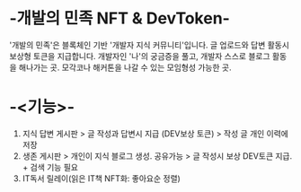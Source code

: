 # -개발의 민족 NFT & DevToken-
'개발의 민족'은 블록체인 기반 '개발자 지식 커뮤니티'입니다.  글 업로드와 답변 활동시 보상형 토큰을 지급합니다.
개발자인 '나'의 궁금증을 풀고, 개발자 스스로 블로그 활동을 해나가는 곳.
모각코나 해커톤을 나갈 수 있는 모임형성 가능한 곳. 

# -<기능>-
1. 지식 답변 게시판 > 글 작성과 답변시 지급 (DEV보상 토큰) > 작성 글 개인 이력에 저장
2. 생존 게시판 > 개인이 지식 블로그 생성. 공유가능 > 글 작성시 보상 DEV토큰 지급. + 검색 기능 필요
3. IT독서 릴레이(읽은 IT책 NFT화: 좋아요순 정렬)
